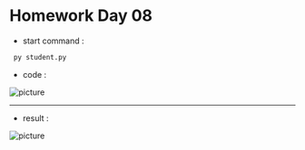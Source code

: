 

# Homework Day 08

* start command :
```cmd
 py student.py
```

* code :

![picture](https://github.com/ORELxD/Python/blob/master/homeworkLession8/CODE.JPG)

***
* result :

![picture](https://github.com/ORELxD/Python/blob/master/homeworkLession8/%E2%80%8F%E2%80%8Fresult.JPG)



